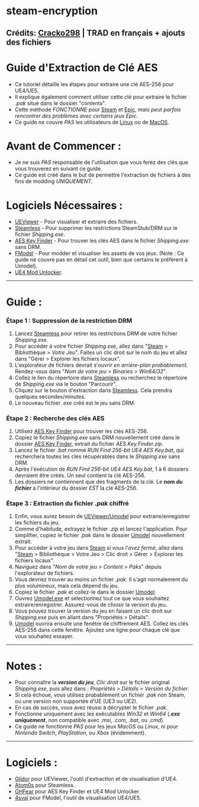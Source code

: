# steam-encryption
## Crédits: [Cracko298](https://github.com/Cracko298) | TRAD en français + ajouts des fichiers

# Guide d'Extraction de Clé AES
- Ce tutoriel détaille les étapes pour extraire une clé AES-256 pour UE4/UE5.
- Il explique également comment utiliser cette clé pour extraire le fichier *.pak* situé dans le dossier "contents".
- Cette méthode *FONCTIONNE* pour [Steam](https://store.steampowered.com/) et [Epic](https://store.epicgames.com/en-US/download), *mais peut parfois rencontrer des problèmes avec certains jeux Epic*.
- Ce guide ne couvre *PAS* les utilisateurs de [Linux](https://www.linux.org/) ou de [MacOS](https://www.apple.com/in/macos/monterey/).

# Avant de Commencer :
- Je ne suis *PAS* responsable de l'utilisation que vous ferez des clés que vous trouverez en suivant ce guide.
- Ce guide est créé dans le but de permettre l'extraction de fichiers à des fins de modding *UNIQUEMENT*.

# Logiciels Nécessaires :
- [UEViewer](https://www.gildor.org/en/projects/umodel#files) - Pour visualiser et extraire des fichiers.
- [Steamless](https://github.com/atom0s/Steamless/releases/tag/v3.1.0.0) - Pour supprimer les restrictions SteamStub/DRM sur le fichier *Shipping.exe*.
- [AES Key Finder](https://github.com/GHFear/AESKeyFinder-By-GHFear) - Pour trouver les clés AES dans le fichier *Shipping.exe* sans DRM.
- [FModel](https://fmodel.app/) - Pour modder et visualiser les assets de vos jeux. (Note : Ce guide ne couvre pas en détail cet outil, bien que certains le préfèrent à Umodel).
- [UE4 Mod Unlocker](https://illusory.dev/).

---

# Guide :

### Étape 1 : Suppression de la restriction DRM
1. Lancez [Steamless](https://github.com/atom0s/Steamless/releases/tag/v3.1.0.0) pour retirer les restrictions DRM de votre fichier *Shipping.exe*.
2. Pour accéder à votre fichier *Shipping.exe*, allez dans "[Steam](https://store.steampowered.com/) > Bibliothèque > *Votre Jeu*". Faites un clic droit sur le nom du jeu et allez dans "Gérer > Explorer les fichiers locaux".
3. L'explorateur de fichiers devrait s'ouvrir *en arrière-plan probablement*. Rendez-vous dans "*Nom de votre jeu > Binaries > Win64/32*".
4. Collez le lien du répertoire dans [Steamless](https://github.com/atom0s/Steamless/releases/tag/v3.1.0.0) ou recherchez le répertoire de *Shipping.exe* via le bouton "Parcourir".
5. Cliquez sur le bouton d'extraction dans [Steamless](https://github.com/atom0s/Steamless/releases/tag/v3.1.0.0). Cela prendra quelques secondes/minutes.
6. Le nouveau fichier *.exe* créé est le jeu sans DRM.

### Étape 2 : Recherche des clés AES
1. Utilisez [AES Key Finder](https://github.com/Cracko298/AES-Key-Extracting-Guide/files/9074659/AES.Key.Finder.zip) pour trouver les clés AES-256.
2. Copiez le fichier *Shipping.exe* sans DRM nouvellement créé dans le dossier [AES Key Finder](https://github.com/Cracko298/AES-Key-Extracting-Guide/files/9074659/AES.Key.Finder.zip), extrait du fichier *AES.Key.Finder.zip*.
3. Lancez le fichier *.bat* nommé *RUN Find 256-bit UE4 AES Key.bat*, qui recherchera toutes les clés récupérables dans le *Shipping.exe* sans DRM.
4. Après l'exécution de *RUN Find 256-bit UE4 AES Key.bat*, 1 à 6 dossiers devraient être créés. Un seul contient la clé AES-256.
5. Les dossiers ne contiennent que des fragments de la clé. Le ***nom du fichier*** à l'intérieur du dossier *EST* la clé AES-256.

### Étape 3 : Extraction du fichier *.pak* chiffré
1. Enfin, vous aurez besoin de [UEViewer/Umodel](https://www.gildor.org/en/projects/umodel#files) pour extraire/enregistrer les fichiers du jeu.
2. Comme d'habitude, extrayez le fichier *.zip* et lancez l'application. Pour simplifier, copiez le fichier *.pak* dans le dossier [Umodel](https://www.gildor.org/en/projects/umodel#files) nouvellement extrait.
3. Pour accéder à votre jeu dans [Steam](https://store.steampowered.com/) *si vous l'avez fermé*, allez dans "[Steam](https://store.steampowered.com/) > Bibliothèque > Votre Jeu > Clic droit > Gérer > Explorer les fichiers locaux".
4. Naviguez dans "*Nom de votre jeu > Content > Paks*" depuis l'explorateur de fichiers.
5. Vous devriez trouver au moins un fichier *.pak*. Il s'agit normalement du plus volumineux, mais cela dépend du jeu.
6. Copiez le fichier *.pak* et collez-le dans le dossier [Umodel](https://www.gildor.org/en/projects/umodel#files).
7. Ouvrez [Umodel.exe](https://www.gildor.org/en/projects/umodel#files) et sélectionnez tout ce que vous souhaitez extraire/enregistrer. Assurez-vous de choisir la version du jeu.
8. Vous pouvez trouver la version du jeu en faisant un clic droit sur *Shipping.exe* puis en allant dans "Propriétés > Détails".
9. [Umodel](https://www.gildor.org/en/projects/umodel#files) ouvrira ensuite une fenêtre de chiffrement AES. Collez les clés AES-256 dans cette fenêtre. Ajoutez une ligne pour chaque clé que vous souhaitez essayer.

---

# Notes :
- Pour connaître la ***version du jeu***, *Clic droit* sur le fichier original *Shipping.exe*, puis allez dans : *Propriétés > Détails > Version du fichier*.
- Si cela échoue, vous utilisez probablement un fichier *.pak* non Steam, ou une version non supportée d'UE (UE3 ou UE2).
- En cas de succès, vous avez réussi à décrypter le fichier *.pak*.
- Fonctionne uniquement avec les exécutables *Win32* et *Win64* (***.exe uniquement***, non compatible avec *.msi*, *.com*, *.bat*, ou *.cmd*).
- Ce guide ne fonctionne *PAS* pour les jeux *MacOS* ou *Linux*, ni pour *Nintendo Switch*, *PlayStation*, ou *Xbox* (évidemment).

---

# Logiciels :
- [Glidor](https://github.com/gildor2) pour UEViewer, l'outil d'extraction et de visualisation d'UE4.
- [Atom0s](https://github.com/atom0s) pour Steamless.
- [GHFear](https://github.com/GHFear) pour AES Key Finder et UE4 Mod Unlocker.
- [4sval](https://github.com/4sval) pour FModel, l'outil de visualisation UE4/UE5.

